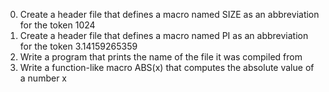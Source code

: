 0. Create a header file that defines a macro named SIZE as an abbreviation for the token 1024
1. Create a header file that defines a macro named PI as an abbreviation for the token 3.14159265359
2. Write a program that prints the name of the file it was compiled from
3. Write a function-like macro ABS(x) that computes the absolute value of a number x
